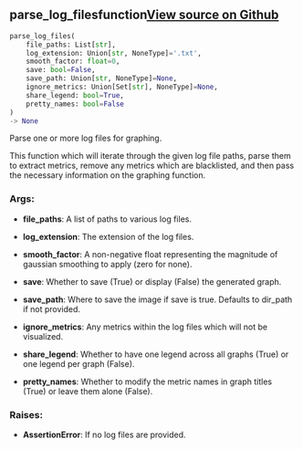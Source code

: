 ## parse_log_files<span class="tag">function</span><a class="sourcelink" href=https://github.com/fastestimator/fastestimator/blob/r1.1/fastestimator/summary/logs/log_parse.py/#L56-L95>View source on Github</a>
```python
parse_log_files(
	file_paths: List[str],
	log_extension: Union[str, NoneType]='.txt',
	smooth_factor: float=0,
	save: bool=False,
	save_path: Union[str, NoneType]=None,
	ignore_metrics: Union[Set[str], NoneType]=None,
	share_legend: bool=True,
	pretty_names: bool=False
)
-> None
```
Parse one or more log files for graphing.

This function which will iterate through the given log file paths, parse them to extract metrics, remove any
metrics which are blacklisted, and then pass the necessary information on the graphing function.


<h3>Args:</h3>


* **file_paths**: A list of paths to various log files.

* **log_extension**: The extension of the log files.

* **smooth_factor**: A non-negative float representing the magnitude of gaussian smoothing to apply (zero for none).

* **save**: Whether to save (True) or display (False) the generated graph.

* **save_path**: Where to save the image if save is true. Defaults to dir_path if not provided.

* **ignore_metrics**: Any metrics within the log files which will not be visualized.

* **share_legend**: Whether to have one legend across all graphs (True) or one legend per graph (False).

* **pretty_names**: Whether to modify the metric names in graph titles (True) or leave them alone (False). 

<h3>Raises:</h3>


* **AssertionError**: If no log files are provided.

